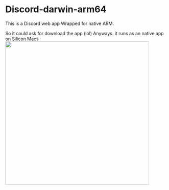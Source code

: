 # Discord-darwin-arm64

This is a Discord web app Wrapped for native ARM.

So it could ask for download the app (lol)
Anyways. it runs as an native app on Silicon Macs
<img src="./Captura%20de%20Tela%202021-09-26%20às%2015.16.43.png" width=450/>
